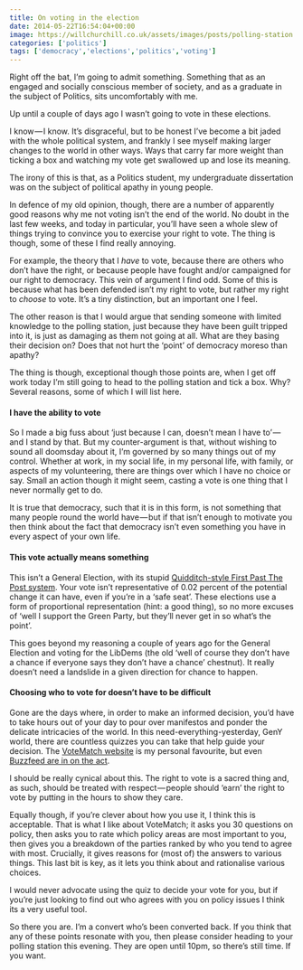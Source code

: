 ```yaml
---
title: On voting in the election
date: 2014-05-22T16:54:04+00:00
image: https://willchurchill.co.uk/assets/images/posts/polling-station.jpg
categories: ['politics']
tags: ['democracy','elections','politics','voting']
---
```

Right off the bat, I’m going to admit something. Something that as an engaged and socially conscious member of society, and as a graduate in the subject of Politics, sits uncomfortably with me.

Up until a couple of days ago I wasn’t going to vote in these elections.

I know — I know. It’s disgraceful, but to be honest I’ve become a bit jaded with the whole political system, and frankly I see myself making larger changes to the world in other ways. Ways that carry far more weight than ticking a box and watching my vote get swallowed up and lose its meaning.

The irony of this is that, as a Politics student, my undergraduate dissertation was on the subject of political apathy in young people.

In defence of my old opinion, though, there are a number of apparently good reasons why me not voting isn’t the end of the world. No doubt in the last few weeks, and today in particular, you’ll have seen a whole slew of things trying to convince you to exercise your right to vote. The thing is though, some of these I find really annoying.

For example, the theory that I _have_ to vote, because there are others who don’t have the right, or because people have fought and/or campaigned for our right to democracy. This vein of argument I find odd. Some of this is because what has been defended isn’t my right to vote, but rather my right to _choose_ to vote. It’s a tiny distinction, but an important one I feel.

The other reason is that I would argue that sending someone with limited knowledge to the polling station, just because they have been guilt tripped into it, is just as damaging as them not going at all. What are they basing their decision on? Does that not hurt the ‘point’ of democracy moreso than apathy?

The thing is though, exceptional though those points are, when I get off work today I’m still going to head to the polling station and tick a box. Why? Several reasons, some of which I will list here.

#### I have the ability to&nbsp;vote

So I made a big fuss about ‘just because I can, doesn’t mean I have to’ — and I stand by that. But my counter-argument is that, without wishing to sound all doomsday about it, I’m governed by so many things out of my control. Whether at work, in my social life, in my personal life, with family, or aspects of my volunteering, there are things over which I have no choice or say. Small an action though it might seem, casting a vote is one thing that I never normally get to do.

It is true that democracy, such that it is in this form, is not something that many people round the world have — but if that isn’t enough to motivate you then think about the fact that democracy isn’t even something you have in every aspect of your own life.

#### This vote actually means something

This isn’t a General Election, with its stupid [Quidditch-style First Past The Post system](https://willchurchill.co.uk/musings/on-the-election-and-hung-parliaments). Your vote isn’t representative of 0.02 percent of the potential change it can have, even if you’re in a ‘safe seat’. These elections use a form of proportional representation (hint: a good thing), so no more excuses of ‘well I support the Green Party, but they’ll never get in so what’s the point’.

This goes beyond my reasoning a couple of years ago for the General Election and voting for the LibDems (the old ‘well of course they don’t have a chance if everyone says they don’t have a chance’ chestnut). It really doesn’t need a landslide in a given direction for chance to happen.

#### Choosing who to vote for doesn’t have to be difficult

Gone are the days where, in order to make an informed decision, you’d have to take hours out of your day to pour over manifestos and ponder the delicate intricacies of the world. In this need-everything-yesterday, GenY world, there are countless quizzes you can take that help guide your decision. The [VoteMatch website](http://www.votematch.org.uk/) is my personal favourite, but even [Buzzfeed are in on the act](http://www.buzzfeed.com/jimwaterson/which-party-should-you-actually-vote-for?bffbuk).

I should be really cynical about this. The right to vote is a sacred thing and, as such, should be treated with respect — people should ‘earn’ the right to vote by putting in the hours to show they care.

Equally though, if you’re clever about how you use it, I think this is acceptable. That is what I like about VoteMatch; it asks you 30 questions on policy, then asks you to rate which policy areas are most important to you, then gives you a breakdown of the parties ranked by who you tend to agree with most. Crucially, it gives reasons for (most of) the answers to various things. This last bit is key, as it lets you think about and rationalise various choices.

I would never advocate using the quiz to decide your vote for you, but if you’re just looking to find out who agrees with you on policy issues I think its a very useful tool.

So there you are. I’m a convert who’s been converted back. If you think that any of these points resonate with you, then please consider heading to your polling station this evening. They are open until 10pm, so there’s still time. If you want.